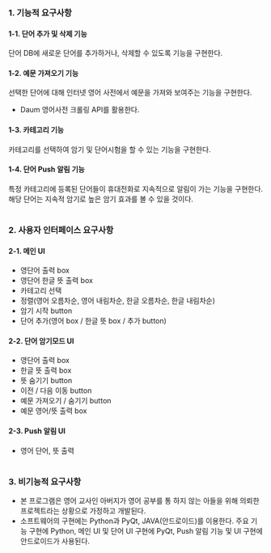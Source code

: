 ### 1. 기능적 요구사항
#### 1-1. 단어 추가 및 삭제 기능
단어 DB에 새로운 단어를 추가하거나, 삭제할 수 있도록 기능을 구현한다.
#### 1-2. 예문 가져오기 기능
선택한 단어에 대해 인터넷 영어 사전에서 예문을 가져와 보여주는 기능을 구현한다.
- Daum 영어사전 크롤링 API를 활용한다.
#### 1-3. 카테고리 기능
카테고리를 선택하여 암기 및 단어시험을 할 수 있는 기능을 구현한다.
#### 1-4. 단어 Push 알림 기능
특정 카테고리에 등록된 단어들이 휴대전화로 지속적으로 알림이 가는 기능을 구현한다. 해당 단어는 지속적 암기로 높은 암기 효과를 볼 수 있을 것이다.
#
### 2. 사용자 인터페이스 요구사항
#### 2-1. 메인 UI
- 영단어 출력 box
- 영단어 한글 뜻 출력 box
- 카테고리 선택
- 정렬(영어 오름차순, 영어 내림차순, 한글 오름차순, 한글 내림차순)
- 암기 시작 button
- 단어 추가(영어 box / 한글 뜻 box / 추가 button)

#### 2-2. 단어 암기모드 UI
- 영단어 출력 box
- 한글 뜻 출력 box
- 뜻 숨기기 button
- 이전 / 다음 이동 button
- 예문 가져오기 / 숨기기 button
- 예문 영어/뜻 출력 box

#### 2-3. Push 알림 UI
- 영어 단어, 뜻 출력
#
### 3. 비기능적 요구사항
- 본 프로그램은 영어 교사인 아버지가 영어 공부를 통 하지 않는 아들을 위해 의뢰한 프로젝트라는 상황으로 가정하고 개발된다.
- 소프트웨어의 구현에는 Python과 PyQt, JAVA(안드로이드)를 이용한다. 주요 기능 구현에 Python, 메인 UI 및 단어 UI 구현에 PyQt, Push 알림 기능 및 UI 구현에 안드로이드가 사용된다.
